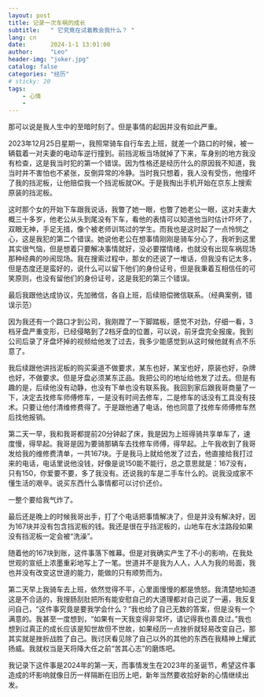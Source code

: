 ```yaml
---
layout: post
title: 记录一次车祸的成长
subtitle:   " 它究竟在试着教会我什么？ "
lang: cn
date:       2024-1-1 13:01:00
author:     "Leo"
header-img: "joker.jpg"
catalog: false
categories: "经历"
# sticky: 20
tags: 
    - 心情
    - 
---
```


那可以说是我人生中的至暗时刻了。但是事情的起因并没有如此严重。

2023年12月25日星期一，我照常骑车自行车去上班，就差一个路口的时候，被一辆载着一对夫妻的电动车逆行撞到。前挡泥板当场就掉了下来，车身别的地方我没有检查，这是我当时犯的第一个错误。因为性格还是经历什么的原因我不知道，我当时并不害怕也不紧张，反倒异常的冷静。当时我只想着，我人没有受伤，他撞坏了我的挡泥板，让他赔偿我一个挡泥板就OK。于是我掏出手机开始在京东上搜索原装的挡泥板。

这时那个女的开始下车跟我说话，我瞥了她一眼，也瞥了她老公一眼，这对夫妻大概三十多岁，他老公从头到尾没有下车，看他的表情可以知道他当时估计吓坏了，双眼无神，手足无措，像个被老师训骂过的学生。而我也是这时起了一点怜悯之心，这是我犯的第二个错误。她说他老公在想事情刚刚是骑车分心了，我听到这里其实很气恼，但是想着只要解决事情就好，没必要摆情绪，也就没有出现车祸现场那种经典的吵闹现场。我在搜索过程中，那女的还说了一堆话，但我没有记太多，但是态度还是蛮好的，说什么可以留下他们的身份证号，但是我秉着互相信任的可笑原则，也没有留他们的身份证号，这是我犯的第三个错误。

最后我跟他达成协议，先加微信，各自上班，后续赔偿微信联系。（经典案例，错误示范）

因为我还有一个路口才到公司，我刚蹬了一下脚踏板，感觉不对劲，仔细一看，3档牙盘严重变形，已经侵略到了2档牙盘的位置，可以说，前牙盘完全报废。我到公司后录了牙盘坏掉的视频给他发了过去，我多少能感觉到从这时候他就有点不乐意了。

我后续跟他讲挡泥板的购买渠道不做要求，某东也好，某宝也好，原装也好，杂牌也好，不做要求。但是牙盘必须某东正品。我把公司的地址给他发了过去。但是有趣的是，后续他没有动静，也没有下单也没有联系我。我回到家后跟我哥商量了一下，决定去找修车师傅修车，一是没有时间去修车，二是修车的话没有工具没有技术。只要让他付清维修费得了。于是跟他通了电话，他也同意了找修车师傅修车然后找他报销。


第二天一早，我和我哥都提前20分钟起了床，我是因为上班得骑共享单车了，速度慢，得早起。我哥是因为要骑那辆车去找修车师傅，得早起。上午我收到了我哥发给我的维修费清单，一共167块。于是我马上就给他发了过去，他直接给我打过来的电话，电话里说他没钱，好像是说150能不能行，总之意思就是：167没有，只有150，你爱要不要，多了我没有。还说我的车是二手车什么的。说我没成家不懂生活的艰辛。说买东西什么事情都可以讨价还价。

一整个要给我气炸了。

最后还是晚上的时候我哥出手，打了个电话把事情解决了，但是并没有解决好，因为167块并没有包含挡泥板的钱。我还是很在乎挡泥板的，山地车在水洼路段如果没有挡泥板一定会被“洗澡”。

随着他的167块到账，这件事落下帷幕。但是对我确实产生了不小的影响，在我处世观的宣纸上浓墨重彩地写上了一笔。世道并不是我为人人，人人为我的局面，我也并没有改变这世道的能力，能做的只有顺势而为。

第二天早上我骑车去上班，依然觉得不平，心里面慢慢的都是愤怒。我清楚地知道这是不合适的，我搜肠刮肚把所有能安慰自己的大道理都对自己说了一遍，我反复问自己，“这件事究竟是要我学会什么？”我也给了自己无数的答案，但是没有一个满意的。我甚至一度想到，“如果有一天我变得非常坏，请记得我也善良过。”我也想到过真正的成长应该是知世故但不世故，如果经历一点挫折就轻易改变自己，那其实就是挫折战胜了自己。我讨厌看见除了自己以外的其他的东西在我精神上耀武扬威。我就权当是天将降大任之前“苦其心志”的磨炼吧。

我记录下这件事是2024年的第一天，而事情发生在2023年的圣诞节，希望这件事造成的坏影响就像日历一样隔断在旧历上吧，新年当然要收拾好新的心情继续出发。

